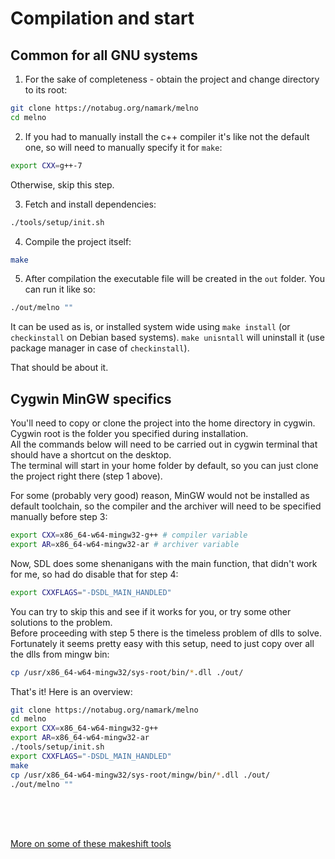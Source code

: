 # Compilation and start

## Common for all GNU systems
1. For the sake of completeness - obtain the project and change directory to its root:
```bash
git clone https://notabug.org/namark/melno
cd melno
```

2. If you had to manually install the c++ compiler it's like not the default one, so will need to manually specify it for `make`:
```bash
export CXX=g++-7
```
Otherwise, skip this step.

3. Fetch and install dependencies:
```bash
./tools/setup/init.sh
```

4. Compile the project itself:
```bash
make
```

5. After compilation the executable file will be created in the `out` folder. You can run it like so:
```bash
./out/melno ""
```
It can be used as is, or installed system wide using `make install` (or `checkinstall` on Debian based systems). `make unisntall` will uninstall it (use package manager in case of `checkinstall`).

That should be about it.

## Cygwin MinGW specifics
You'll need to copy or clone the project into the home directory in cygwin. <br />
Cygwin root is the folder you specified during installation. <br />
All the commands below will need to be carried out in cygwin terminal that should have a shortcut on the desktop. <br />
The terminal will start in your home folder by default, so you can just clone the project right there (step 1 above).<br />

For some (probably very good) reason, MinGW would not be installed as default toolchain, so the compiler and the archiver will need to be specified manually before step 3:
```bash
export CXX=x86_64-w64-mingw32-g++ # compiler variable
export AR=x86_64-w64-mingw32-ar # archiver variable
```
Now, SDL does some shenanigans with the main function, that didn't work for me, so had do disable that for step 4:
```bash
export CXXFLAGS="-DSDL_MAIN_HANDLED"
```
You can try to skip this and see if it works for you, or try some other solutions to the problem.<br />
Before proceeding with step 5 there is the timeless problem of dlls to solve. Fortunately it seems pretty easy with this setup, need to just copy over all the dlls from mingw bin:
```bash
cp /usr/x86_64-w64-mingw32/sys-root/bin/*.dll ./out/
```
That's it! Here is an overview:
```bash
git clone https://notabug.org/namark/melno
cd melno
export CXX=x86_64-w64-mingw32-g++
export AR=x86_64-w64-mingw32-ar
./tools/setup/init.sh
export CXXFLAGS="-DSDL_MAIN_HANDLED"
make
cp /usr/x86_64-w64-mingw32/sys-root/mingw/bin/*.dll ./out/
./out/melno ""
```

<br />
<br />
<br />

[More on some of these makeshift tools](3_more_on_tools.md)
